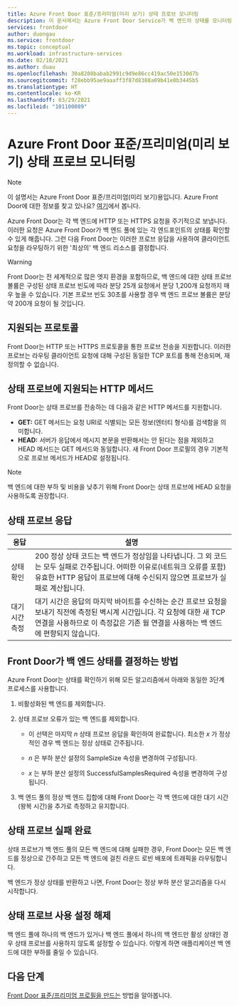 ```yaml
---
title: Azure Front Door 표준/프리미엄(미리 보기) 상태 프로브 모니터링
description: 이 문서에서는 Azure Front Door Service가 백 엔드의 상태를 모니터링하는 방법을 이해할 수 있습니다.
services: frontdoor
author: duongau
ms.service: frontdoor
ms.topic: conceptual
ms.workload: infrastructure-services
ms.date: 02/18/2021
ms.author: duau
ms.openlocfilehash: 30a8208babab2991c9d9e86cc419ac50e1530d7b
ms.sourcegitcommit: f28ebb95ae9aaaff3f87d8388a09b41e0b3445b5
ms.translationtype: HT
ms.contentlocale: ko-KR
ms.lasthandoff: 03/29/2021
ms.locfileid: "101100089"
---
```

# <a name="azure-front-door-standardpremium-preview-health-probe-monitoring"></a>Azure Front Door 표준/프리미엄(미리 보기) 상태 프로브 모니터링

> [!Note]
> 이 설명서는 Azure Front Door 표준/프리미엄(미리 보기)용입니다. Azure Front Door에 대한 정보를 찾고 있나요? [여기](../front-door-overview.md)에서 봅니다.

Azure Front Door는 각 백 엔드에 HTTP 또는 HTTPS 요청을 주기적으로 보냅니다. 이러한 요청은 Azure Front Door가 백 엔드 풀에 있는 각 엔드포인트의 상태를 확인할 수 있게 해줍니다. 그런 다음 Front Door는 이러한 프로브 응답을 사용하여 클라이언트 요청을 라우팅하기 위한 '최상의' 백 엔드 리소스를 결정합니다. 

> [!WARNING]
> Front Door는 전 세계적으로 많은 엣지 환경을 포함하므로, 백 엔드에 대한 상태 프로브 볼륨은 구성된 상태 프로브 빈도에 따라 분당 25개 요청에서 분당 1,200개 요청까지 매우 높을 수 있습니다. 기본 프로브 빈도 30초를 사용할 경우 백 엔드 프로브 볼륨은 분당 약 200개 요청이 될 것입니다.

## <a name="supported-protocols"></a>지원되는 프로토콜

Front Door는 HTTP 또는 HTTPS 프로토콜을 통한 프로브 전송을 지원합니다. 이러한 프로브는 라우팅 클라이언트 요청에 대해 구성된 동일한 TCP 포트를 통해 전송되며, 재정의할 수 없습니다.

## <a name="supported-http-methods-for-health-probes"></a>상태 프로브에 지원되는 HTTP 메서드

Front Door는 상태 프로브를 전송하는 데 다음과 같은 HTTP 메서드를 지원합니다.

* **GET:** GET 메서드는 요청 URI로 식별되는 모든 정보(엔터티 형식)를 검색함을 의미합니다.
* **HEAD:** 서버가 응답에서 메시지 본문을 반환해서는 안 된다는 점을 제외하고 HEAD 메서드는 GET 메서드와 동일합니다. 새 Front Door 프로필의 경우 기본적으로 프로브 메서드가 HEAD로 설정됩니다.

> [!NOTE]
> 백 엔드에 대한 부하 및 비용을 낮추기 위해 Front Door는 상태 프로브에 HEAD 요청을 사용하도록 권장합니다.

## <a name="health-probe-responses"></a>상태 프로브 응답

| 응답  | 설명 | 
| ------------- | ------------- |
| 상태 확인  |  200 정상 상태 코드는 백 엔드가 정상임을 나타냅니다. 그 외 코드는 모두 실패로 간주됩니다. 어떠한 이유로(네트워크 오류를 포함) 유효한 HTTP 응답이 프로브에 대해 수신되지 않으면 프로브가 실패로 계산됩니다.|
| 대기 시간 측정  | 대기 시간은 응답의 마지막 바이트를 수신하는 순간 프로브 요청을 보내기 직전에 측정된 벽시계 시간입니다. 각 요청에 대한 새 TCP 연결을 사용하므로 이 측정값은 기존 웜 연결을 사용하는 백 엔드에 편향되지 않습니다.  |

## <a name="how-front-door-determines-backend-health"></a>Front Door가 백 엔드 상태를 결정하는 방법

Azure Front Door는 상태를 확인하기 위해 모든 알고리즘에서 아래와 동일한 3단계 프로세스를 사용합니다.

1. 비활성화된 백 엔드를 제외합니다.

1. 상태 프로브 오류가 있는 백 엔드를 제외합니다.

    * 이 선택은 마지막 _n_ 상태 프로브 응답을 확인하여 완료합니다. 최소한 _x_ 가 정상적인 경우 백 엔드는 정상 상태로 간주됩니다.

    * _n_ 은 부하 분산 설정의 SampleSize 속성을 변경하여 구성됩니다.

    * _x_ 는 부하 분산 설정의 SuccessfulSamplesRequired 속성을 변경하여 구성됩니다.

1. 백 엔드 풀의 정상 백 엔드 집합에 대해 Front Door는 각 백 엔드에 대한 대기 시간(왕복 시간)을 추가로 측정하고 유지합니다.


## <a name="complete-health-probe-failure"></a>상태 프로브 실패 완료

상태 프로브가 백 엔드 풀의 모든 백 엔드에 대해 실패한 경우, Front Door는 모든 백 엔드를 정상으로 간주하고 모든 백 엔드에 걸친 라운드 로빈 배포에 트래픽을 라우팅합니다.

백 엔드가 정상 상태를 반환하고 나면, Front Door는 정상 부하 분산 알고리즘을 다시 시작합니다.

## <a name="disabling-health-probes"></a>상태 프로브 사용 설정 해제

백 엔드 풀에 하나의 백 엔드가 있거나 백 엔드 풀에서 하나의 백 엔드만 활성 상태인 경우 상태 프로브를 사용하지 않도록 설정할 수 있습니다. 이렇게 하면 애플리케이션 백 엔드에 대한 부하를 줄일 수 있습니다.

## <a name="next-steps"></a>다음 단계

[Front Door 표준/프리미엄 프로필을 만드는](create-front-door-portal.md) 방법을 알아봅니다.
